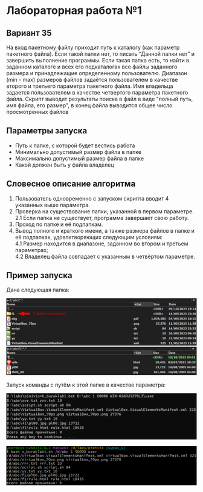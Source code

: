 # Лабораторная работа №1

## Вариант 35
На вход пакетному файлу приходит путь к каталогу (как параметр пакетного файла). Если такой папки нет, то писать “Данной папки нет” и завершить выполнение программы. Если такая папка есть, то найти в заданном каталоге и всех его подкаталогах все файлы заданного размера и принадлежащие определенному пользователю. Диапазон (min - max) размеров файлов задаётся пользователем в качестве второго и третьего параметра пакетного файла. Имя владельца задается пользователем в качестве четвертого параметра пакетного файла. Скрипт выводит результаты поиска в файл в виде "полный путь, имя файла, его размер", в конец файла выводится общее число просмотренных файлов

## Параметры запуска
- Путь к папке, с которой будет вестись работа
- Минимально допустимый размер файла в папке
- Максимально допустимый размер файла в папке
- Какой должен быть у файла владелец

## Словесное описание алгоритма
1. Пользователь одновременно с запуском скрипта вводит 4 указанных выше параметра.
2. Проверка на существование папки, указанной в первом параметре.\
2.1 Если папка не существует, программа завершает свою работу.
3. Проход по папке и её подпапкам.
4. Вывод полного и краткого имени, а также размера файлов в папке и её подпапках, удовлетворяющих следующим условиям:\
4.1 Размер находится в диапазоне, заданном во втором и третьем параметрах;\
4.2 Владелец файла совпадает с указанным в четвёртом параметре.

## Пример запуска
Дана следующая папка:

![Изображение папки](test_folder.png)
![Изображение подпапки](test_subfolder.png)

Запуск команды с путём к этой папке в качестве параметра:

![Изображение команды (bat)](test_command_bat.png)

![Изображение команды (sh)](test_command_sh.png)
